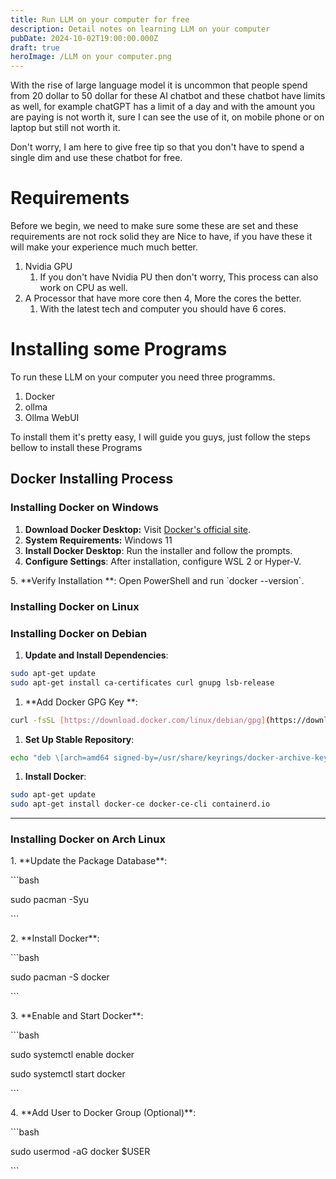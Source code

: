 ```yaml
---
title: Run LLM on your computer for free
description: Detail notes on learning LLM on your computer
pubDate: 2024-10-02T19:00:00.000Z
draft: true
heroImage: /LLM on your computer.png
---
```


With the rise of large language model it is uncommon that people spend from 20 dollar to 50 dollar for these AI chatbot and these chatbot have limits as well, for example chatGPT has a limit of a day and with the amount you are paying is not worth it, sure I can see the use of it, on mobile phone or on laptop but still not worth it.

Don't worry, I am here to give free tip so that you don't have to spend a single dim and use these chatbot for free.

# Requirements

Before we begin, we need to make sure some these are set and these requirements are not rock solid they are Nice to have, if you have these it will make your experience much much better.

1. Nvidia GPU
   1. If you don't have Nvidia PU then don't worry, This process can also work on CPU as well.
2. A Processor that have more core then 4, More the cores the better.
   1. With the latest tech and computer you should have 6 cores.

# Installing some Programs

To run these LLM on your computer you need three programms.

1. Docker
2. ollma
3. Ollma WebUI

To install them it's pretty easy, I will guide you guys, just follow the steps bellow to install these Programs

## Docker Installing Process

### Installing Docker on Windows

1. **Download Docker Desktop:**  Visit [Docker's official site](\[https://docs.docker.com/desktop/install/windows-install/]\(https://docs.docker.com/desktop/install/windows-install/\)).
2. **System Requirements:** Windows 11
3. **Install Docker Desktop**: Run the installer and follow the prompts.
4. **Configure Settings**: After installation, configure WSL 2 or Hyper-V.

5\. \*\*Verify Installation \*\*: Open PowerShell and run \`docker --version\`.

### Installing Docker on Linux

### Installing Docker on Debian

1. **Update and Install Dependencies**:

```bash
sudo apt-get update
sudo apt-get install ca-certificates curl gnupg lsb-release
```

1. \*\*Add Docker GPG Key \*\*:

```bash
curl -fsSL [https://download.docker.com/linux/debian/gpg](https://download.docker.com/linux/debian/gpg) | sudo gpg --dearmor -o /usr/share/keyrings/docker-archive-keyring.gpg
```

1. **Set Up Stable Repository**:

```bash
echo "deb \[arch=amd64 signed-by=/usr/share/keyrings/docker-archive-keyring.gpg] [https://download.docker.com/linux/debian](https://download.docker.com/linux/debian) $(lsb\_release -cs) stable" | sudo tee /etc/apt/sources.list.d/docker.list > /dev/null
```

1. **Install Docker**:

```bash
sudo apt-get update
sudo apt-get install docker-ce docker-ce-cli containerd.io

```

***

### Installing Docker on Arch Linux

1\. \*\*Update the Package Database\*\*:

\`\`\`bash

sudo pacman -Syu

\`\`\`

2\. \*\*Install Docker\*\*:

\`\`\`bash

sudo pacman -S docker

\`\`\`

3\. \*\*Enable and Start Docker\*\*:

\`\`\`bash

sudo systemctl enable docker

sudo systemctl start docker

\`\`\`

4\. \*\*Add User to Docker Group (Optional)\*\*:

\`\`\`bash

sudo usermod -aG docker $USER

\`\`\`
